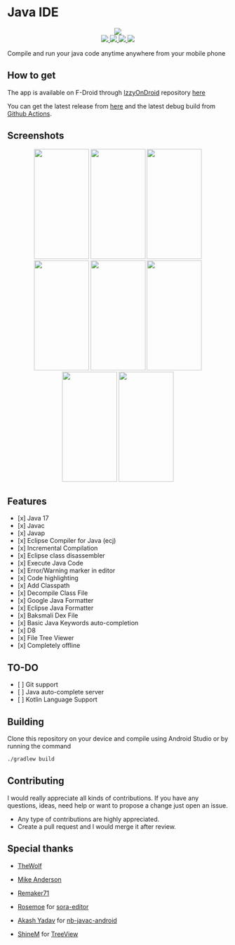 # Java IDE

<p align="center">
<img src="https://raw.githubusercontent.com/PranavPurwar/Java-Ide/main/art/icon.png">

<br>
<a href="https://apt.izzysoft.de/fdroid/index/apk/com.pranav.java.ide">
    <img src="https://img.shields.io/badge/IzzyOnDroid-v0.0.5-blue">
</a>

<a href="https://github.com/PranavPurwar/Java-Ide/actions/workflow/android.yaml">
    <img src="https://img.shields.io/badge/Android%20CI-passing-blue">
</a>

<a href="https://discord.gg/8Gu6YCq2eS">
    <img src="https://img.shields.io/badge/Chat-on%20discord-7289da">
</a>
<a href="https://github.com/PranavPurwar/Java-Ide/blob/main/LICENSE">
    <img src="https://img.shields.io/badge/License-GPLv3-blue.svg">
</a>
<p>

Compile and run your java code anytime anywhere from your mobile phone

## How to get

The app is available on F-Droid through [IzzyOnDroid](https://apt.izzysoft.de/fdroid) repository [here](https://apt.izzysoft.de/fdroid/index/apk/com.pranav.java.ide)

You can get the latest release from  [here](https://github.com/PranavPurwar/Java-Ide/releases/v0.0.5)
and the latest debug build from [Github Actions](https://github.com/PranavPurwar/Java-Ide/actions).

## Screenshots

<p align="center">

<img width="125" height="250" src="https://raw.githubusercontent.com/PranavPurwar/Java-Ide/main/art/img/editor.png">

<img width="125" height="250" src="https://raw.githubusercontent.com/PranavPurwar/Java-Ide/main/art/img/diagnostic.png">

<img width="125" height="250" src="https://raw.githubusercontent.com/PranavPurwar/Java-Ide/main/art/img/run.png">

<img width="125" height="250" src="https://raw.githubusercontent.com/PranavPurwar/Java-Ide/main/art/img/settings.png">

<img width="125" height="250" src="https://raw.githubusercontent.com/PranavPurwar/Java-Ide/main/art/img/javap.png">

<img width="125" height="250" src="https://raw.githubusercontent.com/PranavPurwar/Java-Ide/main/art/img/smali.png">

<img width="125" height="250" src="https://raw.githubusercontent.com/PranavPurwar/Java-Ide/main/art/img/decompiler.png">

<img width="125" height="250" src="https://raw.githubusercontent.com/PranavPurwar/Java-Ide/main/art/img/treeview.png">

</p>

## Features

- \[x] Java 17
- \[x] Javac
- \[x] Javap
- \[x] Eclipse Compiler for Java (ecj)
- \[x] Incremental Compilation
- \[x] Eclipse class disassembler
- \[x] Execute Java Code
- \[x] Error/Warning marker in editor
- \[x] Code highlighting
- \[x] Add Classpath
- \[x] Decompile Class File
- \[x] Google Java Formatter
- \[x] Eclipse Java Formatter
- \[x] Baksmali Dex File
- \[x] Basic Java Keywords auto-completion
- \[x] D8
- \[x] File Tree Viewer
- \[x] Completely offline

## TO-DO

- \[ ] Git support
- \[ ] Java auto-complete server
- \[ ] Kotlin Language Support

## Building

Clone this repository on your device and compile using Android Studio or by running the command

```sh
./gradlew build
```

## Contributing

I would really appreciate all kinds of contributions.
If you have any questions, ideas, need help or want to propose a change just open an issue.

- Any type of contributions are highly appreciated.
- Create a pull request and I would merge it after review.

## Special thanks

- [TheWolf](https://github.com/thewolfprod)

- [Mike Anderson](https://github.com/MikeAndrson)

- [Remaker71](https://github.com/Remaker71)

- [Rosemoe](https://github.com/Rosemoe) for [sora-editor](https://github.com/Rosemoe/sora-editor)

- [Akash Yadav](https://github.com/Itsaky) for [nb-javac-android](https://github.com/Itsaky/nb-javac-android)

- [ShineM](https://github.com/shineM) for [TreeView](https://github.com/ShineM/TreeView)
